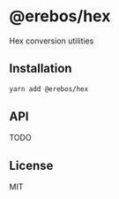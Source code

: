 # @erebos/hex

Hex conversion utilities

## Installation

```sh
yarn add @erebos/hex
```

## API

TODO

## License

MIT
